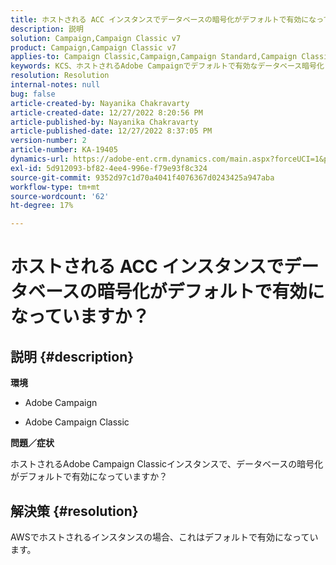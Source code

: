 ```yaml
---
title: ホストされる ACC インスタンスでデータベースの暗号化がデフォルトで有効になっていますか？
description: 説明
solution: Campaign,Campaign Classic v7
product: Campaign,Campaign Classic v7
applies-to: Campaign Classic,Campaign,Campaign Standard,Campaign Classic v7
keywords: KCS、ホストされるAdobe Campaignでデフォルトで有効なデータベース暗号化
resolution: Resolution
internal-notes: null
bug: false
article-created-by: Nayanika Chakravarty
article-created-date: 12/27/2022 8:20:56 PM
article-published-by: Nayanika Chakravarty
article-published-date: 12/27/2022 8:37:05 PM
version-number: 2
article-number: KA-19405
dynamics-url: https://adobe-ent.crm.dynamics.com/main.aspx?forceUCI=1&pagetype=entityrecord&etn=knowledgearticle&id=5fd077f7-2386-ed11-81ac-6045bd006079
exl-id: 5d912093-bf82-4ee4-996e-f79e93f8c324
source-git-commit: 9352d97c1d70a4041f4076367d0243425a947aba
workflow-type: tm+mt
source-wordcount: '62'
ht-degree: 17%

---
```


# ホストされる ACC インスタンスでデータベースの暗号化がデフォルトで有効になっていますか？

## 説明 {#description}


<b>環境</b>

- Adobe Campaign

- Adobe Campaign Classic

<b>問題／症状</b>

ホストされるAdobe Campaign Classicインスタンスで、データベースの暗号化がデフォルトで有効になっていますか？


## 解決策 {#resolution}


AWSでホストされるインスタンスの場合、これはデフォルトで有効になっています。
